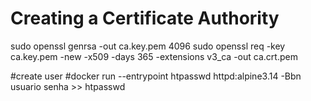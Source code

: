 # Creating a Certificate Authority

sudo openssl genrsa -out ca.key.pem 4096
sudo openssl req -key ca.key.pem -new -x509 -days 365 -extensions v3_ca -out ca.crt.pem

#create user 
#docker run --entrypoint htpasswd httpd:alpine3.14 -Bbn usuario senha >> htpasswd